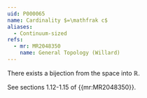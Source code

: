 ```yaml
---
uid: P000065
name: Cardinality $=\mathfrak c$
aliases:
  - Continuum-sized
refs:
  - mr: MR2048350
    name: General Topology (Willard)
---
```


There exists a bijection from the space into $\mathbb R$.

See sections 1.12-1.15 of {{mr:MR2048350}}.
